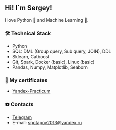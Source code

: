 ## Hi! I`m Sergey!

I love Python 🐍 and Machine Learning 🧮.

### 🛠 Technical Stack
*   Python
*   SQL: DML (Group query, Sub query, JOIN), DDL
*   Sklearn, Catboost
*   Git, Spark, Docker (basic), Linux (basic)
*   Pandas, Numpy, Matplotlib, Seaborn

### 📜 My certificates
* [Yandex-Practicum](https://drive.google.com/file/d/1TOpv3nsYsOdjtOIYmHafX6s0M6sequi3/view?usp=sharing)

### ☎️ Contacts
- [Telegram](https://t.me/Freder1k)
- E-mail: spotapov2013@yandex.ru

<!--
**freder1k991/freder1k991** is a ✨ _special_ ✨ repository because its `README.md` (this file) appears on your GitHub profile.

Here are some ideas to get you started:

- 🔭 I’m currently working on ...
- 🌱 I’m currently learning ...
- 👯 I’m looking to collaborate on ...
- 🤔 I’m looking for help with ...
- 💬 Ask me about ...
- 📫 How to reach me: ...
- 😄 Pronouns: ...
- ⚡ Fun fact: ...
-->
